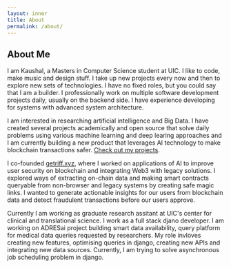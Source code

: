 ```yaml
---
layout: inner
title: About
permalink: /about/
---
```


## About Me

I am Kaushal, a Masters in Computer Science student at UIC. I like to code, make music and design stuff. I take up new projects every now and then to explore new sets of technologies. I have no fixed roles, but you could say that I am a builder. I professionally work on multiple software development projects daily, usually on the backend side. I have experience developing for systems with advanced system architecture.

I am interested in researching artificial intelligence and Big Data. I have created several projects academically and open source that solve daily problems using various machine learning and deep learing approaches and I am currently building a new product that leverages AI technology to make blockchain transactions safer. [Check out my projects](https://www.kaushalpatil.me/projects).

I co-founded [getriff.xyz](https://getriff.xyz), where I worked on applications of AI to improve user security on blockchain and integrating Web3 with legacy solutions. I explored ways of extracting on-chain data and making smart contracts queryable from non-browser and legacy systems by creating safe magic links. I wanted to generate actionable insights for our users from blockchain data and detect fraudulent transactions before our users approve. 

Currently I am working as graduate research assitant at UIC's center for clinical and translational science. I work as a full stack djano developer. I am working on ADRESai project building smart data availability, query  platform for medical data queries requested by researchers. My role invloves creating new features, optimising queries in django, creating new APIs and integrating new data sources. Currently, I am trying to solve asynchronous job scheduling problem in django.
